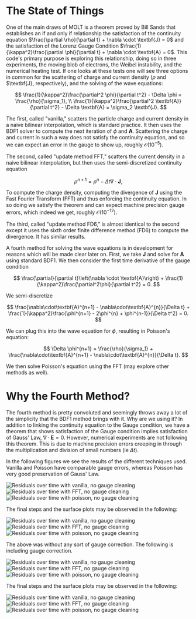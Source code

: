# The State of Things

One of the main draws of MOLT is a theorem proved by Bill Sands that establishes an if and only if relationship the satisfaction of the continuity equation $\frac{\partial \rho}{\partial t} + \nabla \cdot \textbf{J} = 0$ and the satisfaction of the Lorenz Gauge Condition $\frac{1}{\kappa^2}\frac{\partial \phi}{\partial t} + \nabla \cdot \textbf{A} = 0$. This code's primary purpose is exploring this relationship, doing so in three experiments, the moving blob of electrons, the Weibel instability, and the numerical heating test. If one looks at these tests one will see three options in common for the scattering of charge and current density ($\rho$ and $\textbf{J}, respectively), and the solving of the wave equations:

$$
\frac{1}{\kappa^2}\frac{\partial^2 \phi}{\partial t^2} - \Delta \phi = \frac{\rho}{\sigma_1}, \\
\frac{1}{\kappa^2}\frac{\partial^2 \textbf{A}}{\partial t^2} - \Delta \textbf{A} = \sigma_2 \textbf{J}.
$$

The first, called "vanilla," scatters the particle charge and current density in a naive bilinear interpolation, which is standard practice. It then uses the BDF1 solver to compute the next iteration of $\phi$ and $\textbf{A}$. Scattering the charge and current in such a way does not satisfy the continuity equation, and so we can expect an error in the gauge to show up, roughly $\mathcal{O}(10^{-5})$.

The second, called "update method FFT," scatters the current density in a naive bilinear interpolation, but then uses the semi-discretized continuity equation

$$
\rho^{n+1} = \rho^{n} - \Delta t \nabla \cdot \textbf{J},
$$

To compute the charge density, computing the divergence of $\textbf{J}$ using the Fast Fourier Transform (FFT) and thus enforcing the continuity equation. In so doing we satisfy the theorem and can expect machine precision gauge errors, which indeed we get, roughly $\mathcal{O}(10^{-12})$.

The third, called "update method FD6," is almost identical to the second except it uses the sixth order finite difference method (FD6) to compute the divergence. It has similar results.

A fourth method for solving the wave equations is in development for reasons which will be made clear later on. First, we take $\textbf{J}$ and solve for $\textbf{A}$ using standard BDF1. We then consider the first time derivative of the gauge condition

$$
\frac{\partial}{\partial t}\left(\nabla \cdot \textbf{A}\right) + \frac{1}{\kappa^2}\frac{\partial^2\phi}{\partial t^2} = 0.
$$

We semi-discretize

$$
\frac{\nabla\cdot\textbf{A}^{n+1} - \nabla\cdot\textbf{A}^{n}}{\Delta t} + \frac{1}{\kappa^2}\frac{\phi^{n+1} - 2\phi^{n} + \phi^{n-1}}{\Delta t^2} = 0.
$$

We can plug this into the wave equation for $\phi$, resulting in Poisson's equation:

$$
\Delta \phi^{n+1} = \frac{\rho}{\sigma_1} + \frac{\nabla\cdot\textbf{A}^{n+1} - \nabla\cdot\textbf{A}^{n}}{\Delta t}.
$$

We then solve Poisson's equation using the FFT (may explore other methods as well).

# Why the Fourth Method?

The fourth method is pretty convoluted and seemingly throws away a lot of the simplicity that the BDF1 method brings with it. Why are we using it? In addition to linking the continuity equation to the Gauge condition, we have a theorem that shows satisfaction of the Gauge condition implies satisfaction of Gauss' Law, $\nabla \cdot \textbf{E} = 0$. However, numerical experiments are not following this theorem. This is due to machine precision errors creeping in through the multiplication and division of small numbers (ie $\Delta t$).

In the following figures we see the results of the different techniques used. Vanilla and Poisson have comparable gauge errors, whereas Poisson has very good preservation of Gauss' Law.

![Residuals over time with vanilla, no gauge cleaning](figures/gauss_residuals_over_time_vanilla_ng.jpg)
![Residuals over time with FFT, no gauge cleaning](figures/gauss_residuals_over_time_FFT_ng.jpg)
![Residuals over time with poisson, no gauge cleaning](figures/gauss_residuals_over_time_poisson_ng.jpg)

The final steps and the surface plots may be observed in the following:

![Residuals over time with vanilla, no gauge cleaning](figures/LHS_RHS_Gauss_vanilla_ng.jpg)
![Residuals over time with FFT, no gauge cleaning](figures/LHS_RHS_Gauss_FFT_ng.jpg)
![Residuals over time with poisson, no gauge cleaning](figures/LHS_RHS_Gauss_poisson_ng.jpg)

The above was without any sort of gauge correction. The following is including gauge correction.

![Residuals over time with vanilla, no gauge cleaning](figures/gauss_residuals_over_time_vanilla_gc.jpg)
![Residuals over time with FFT, no gauge cleaning](figures/gauss_residuals_over_time_FFT_gc.jpg)
![Residuals over time with poisson, no gauge cleaning](figures/gauss_residuals_over_time_poisson_gc.jpg)

The final steps and the surface plots may be observed in the following:

![Residuals over time with vanilla, no gauge cleaning](figures/LHS_RHS_Gauss_vanilla_gc.jpg)
![Residuals over time with FFT, no gauge cleaning](figures/LHS_RHS_Gauss_FFT_gc.jpg)
![Residuals over time with poisson, no gauge cleaning](figures/LHS_RHS_Gauss_poisson_gc.jpg)
